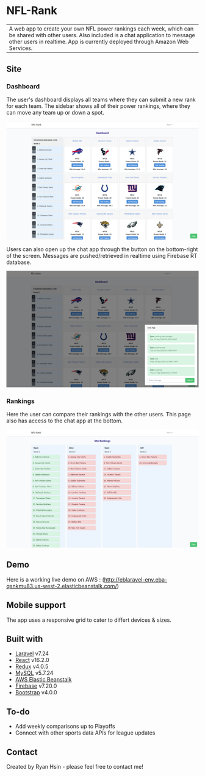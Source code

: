 # NFL-Rank
<table>
<tr>
<td>
  A web app to create your own NFL power rankings each week, which can be shared with other users. Also included is a chat application to message other users in realtime. App is currently deployed through Amazon Web Services.
</td>
</tr>
</table>


## Site

### Dashboard
The user's dashboard displays all teams where they can submit a new rank for each team. The sidebar shows all of their power rankings, where they can move any team up or down a spot. 

![](/public/Dashboard.png?raw=true)


Users can also open up the chat app through the button on the bottom-right of the screen. Messages are pushed/retrieved in realtime using Firebase RT database.

![](/public/Chat.png?raw=true)

### Rankings
Here the user can compare their rankings with the other users. This page also has access to the chat app at the bottom.

![](public/Rankings.png?raw=true)


## Demo
Here is a working live demo on AWS :  (http://eblaravel-env.eba-qsnkmu83.us-west-2.elasticbeanstalk.com/)


## Mobile support
The app uses a responsive grid to cater to differt devices & sizes. 


## Built with 
- [Laravel](https://laravel.com/) v7.24
- [React](https://reactjs.org/) v16.2.0
- [Redux](https://redux.js.org/) v4.0.5
- [MySQL](https://www.mysql.com/) v5.7.24
- [AWS Elastic Beanstalk](https://aws.amazon.com/elasticbeanstalk/) 
- [Firebase](https://firebase.google.com/) v7.20.0
- [Bootstrap](http://getbootstrap.com/) v4.0.0


## To-do
- Add weekly comparisons up to Playoffs
- Connect with other sports data APIs for league updates


## Contact
Created by Ryan Hsin - please feel free to contact me!

